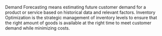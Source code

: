 Demand Forecasting means estimating future customer demand for a product or service based on historical data and relevant factors. 
Inventory Optimization is the strategic management of inventory levels to ensure that the right amount of goods is available at the right time to meet customer demand while minimizing costs.
